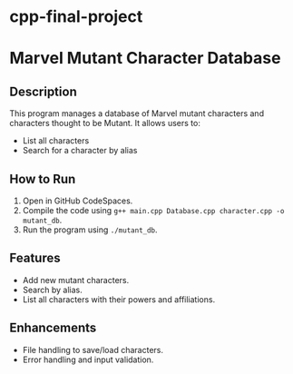 # cpp-final-project
# Marvel Mutant Character Database

## Description
This program manages a database of Marvel mutant characters and characters thought to be Mutant. It allows users to:
- List all characters
- Search for a character by alias

## How to Run
1. Open in GitHub CodeSpaces.
2. Compile the code using `g++ main.cpp Database.cpp character.cpp -o mutant_db`.
3. Run the program using `./mutant_db`.

## Features
- Add new mutant characters.
- Search by alias.
- List all characters with their powers and affiliations.

## Enhancements
- File handling to save/load characters.
- Error handling and input validation.
